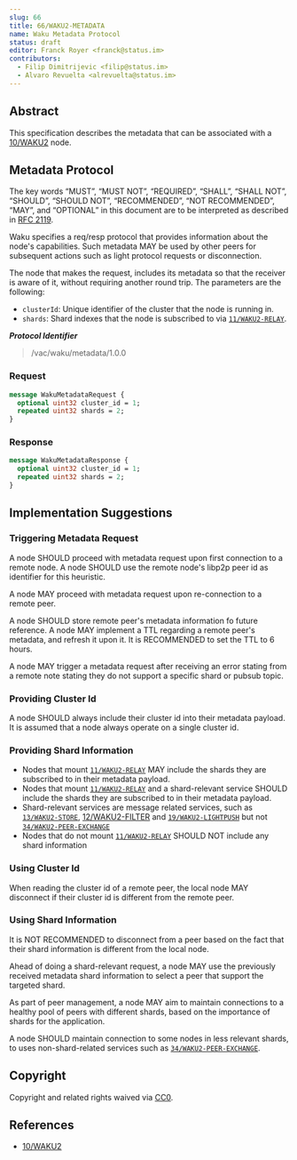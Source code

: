 ```yaml
---
slug: 66
title: 66/WAKU2-METADATA
name: Waku Metadata Protocol
status: draft
editor: Franck Royer <franck@status.im>
contributors:
  - Filip Dimitrijevic <filip@status.im>
  - Alvaro Revuelta <alrevuelta@status.im>
---
```


## Abstract

This specification describes the metadata
that can be associated with a [10/WAKU2](/waku/standards/core/10/waku2.md) node.

## Metadata Protocol

The key words “MUST”, “MUST NOT”, “REQUIRED”, “SHALL”, “SHALL NOT”, “SHOULD”, “SHOULD NOT”, “RECOMMENDED”,
“NOT RECOMMENDED”, “MAY”, and “OPTIONAL” in this document are to be interpreted as described in [RFC 2119](https://www.ietf.org/rfc/rfc2119.txt).

Waku specifies a req/resp protocol that provides information about the node's capabilities.
Such metadata MAY be used by other peers for subsequent actions such as light protocol requests or disconnection.

The node that makes the request,
includes its metadata so that the receiver is aware of it,
without requiring another round trip.
The parameters are the following:

* `clusterId`: Unique identifier of the cluster that the node is running in.
* `shards`: Shard indexes that the node is subscribed to via [`11/WAKU2-RELAY`](/waku/standards/core/11/relay.md).

***Protocol Identifier***

> /vac/waku/metadata/1.0.0

### Request

```protobuf
message WakuMetadataRequest {
  optional uint32 cluster_id = 1;
  repeated uint32 shards = 2;
}
```

### Response

```protobuf
message WakuMetadataResponse {
  optional uint32 cluster_id = 1;
  repeated uint32 shards = 2;
}
```

## Implementation Suggestions

### Triggering Metadata Request

A node SHOULD proceed with metadata request upon first connection to a remote node.
A node SHOULD use the remote node's libp2p peer id as identifier for this heuristic.

A node MAY proceed with metadata request upon re-connection to a remote peer.

A node SHOULD store remote peer's metadata information fo future reference.
A node MAY implement a TTL regarding a remote peer's metadata, and refresh it upon it.
It is RECOMMENDED to set the TTL to 6 hours.

A node MAY trigger a metadata request after receiving an error stating from a remote note
stating they do not support a specific shard or pubsub topic.

### Providing Cluster Id

A node SHOULD always include their cluster id into their metadata payload.
It is assumed that a node always operate on a single cluster id.

### Providing Shard Information

- Nodes that mount [`11/WAKU2-RELAY`](/waku/standards/core/11/relay.md) MAY include the shards they are subscribed to in their metadata payload.
- Nodes that mount [`11/WAKU2-RELAY`](/waku/standards/core/11/relay.md) and a shard-relevant service SHOULD include the shards they are subscribed to in their metadata payload.
- Shard-relevant services are message related services,
  such as [`13/WAKU2-STORE`](/waku/standards/core/13/store.md), [12/WAKU2-FILTER](/waku/standards/core/12/filter.md)
  and [`19/WAKU2-LIGHTPUSH`](/waku/standards/core/19/lightpush.md)
  but not [`34/WAKU2-PEER-EXCHANGE`](/waku/standards/core/34/peer-exchange.md)
- Nodes that do not mount [`11/WAKU2-RELAY`](/waku/standards/core/11/relay.md) SHOULD NOT include any shard information

### Using Cluster Id

When reading the cluster id of a remote peer, the local node MAY disconnect if their cluster id is different from the remote peer.

### Using Shard Information

It is NOT RECOMMENDED to disconnect from a peer based on the fact that their shard information is different from the local node.

Ahead of doing a shard-relevant request,
a node MAY use the previously received metadata shard information to select a peer that support the targeted shard.

As part of peer management, a node MAY aim to maintain connections to a healthy pool of peers with different shards,
based on the importance of shards for the application.

A node SHOULD maintain connection to some nodes in less relevant shards, to uses non-shard-related services such as [`34/WAKU2-PEER-EXCHANGE`](/waku/standards/core/34/peer-exchange.md).

## Copyright

Copyright and related rights waived via
[CC0](https://creativecommons.org/publicdomain/zero/1.0/).

## References

* [10/WAKU2](/waku/standards/core/10/waku2.md)
